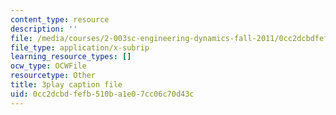 ```yaml
---
content_type: resource
description: ''
file: /media/courses/2-003sc-engineering-dynamics-fall-2011/0cc2dcbdfefb510ba1e07cc06c70d43c_1xJJu5p3dD0.vtt
file_type: application/x-subrip
learning_resource_types: []
ocw_type: OCWFile
resourcetype: Other
title: 3play caption file
uid: 0cc2dcbd-fefb-510b-a1e0-7cc06c70d43c
---
```

